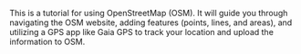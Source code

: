 This is a tutorial for using OpenStreetMap (OSM). It will guide you through navigating the OSM website, adding features (points, lines, and areas), and utilizing a GPS app like Gaia GPS to track your location and upload the information to OSM.
